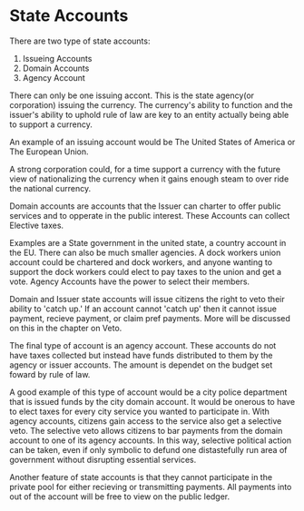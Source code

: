 # State Accounts

There are two type of state accounts:

1. Issueing Accounts
2. Domain Accounts
3. Agency Account

There can only be one issuing accont.  This is the state agency(or corporation) issuing the currency. The currency's ability to function and the issuer's ability to uphold rule of law are key to an entity actually being able to support a currency.

An example of an issuing account would be The United States of America or The European Union.

A strong corporation could, for a time support a currency with the future view of nationalizing the currency when it gains enough steam to over ride the national currency.

Domain accounts are accounts that the Issuer can charter to offer public services and to opperate in the public interest.  These Accounts can collect Elective taxes.

Examples are a State government in the united state, a country account in the EU.  There can also be much smaller agencies.  A dock workers union account could be chartered and dock workers, and anyone wanting to support the dock workers could elect to pay taxes to the union and get a vote.  Agency Accounts have the power to select their members.

Domain and Issuer state accounts will issue citizens the right to veto their ability to 'catch up.' If an account cannot 'catch up' then it cannot issue payment, recieve payment, or claim pref payments.  More will be discussed on this in the chapter on Veto.

The final type of account is an agency account.  These accounts do not have taxes collected but instead have funds distributed to them by the agency or issuer accounts.  The amount is dependet on the budget set foward by rule of law.

A good example of this type of account would be a city police department that is issued funds by the city domain account.  It would be onerous to have to elect taxes for every city service you wanted to participate in.  With agency accounts, citizens gain access to the service also get a selective veto.  The selective veto allows citizens to bar payments from the domain account to one of its agency accounts.  In this way, selective political action can be taken, even if only symbolic to defund one distastefully run area of government without disrupting essential services.

Another feature of state accounts is that they cannot participate in the private pool for either recieving or transmitting payments.  All payments into out of the account will be free to view on the public ledger.
